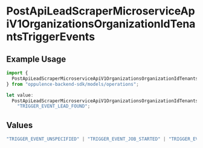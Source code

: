 # PostApiLeadScraperMicroserviceApiV1OrganizationsOrganizationIdTenantsTriggerEvents

## Example Usage

```typescript
import {
  PostApiLeadScraperMicroserviceApiV1OrganizationsOrganizationIdTenantsTriggerEvents,
} from "oppulence-backend-sdk/models/operations";

let value:
  PostApiLeadScraperMicroserviceApiV1OrganizationsOrganizationIdTenantsTriggerEvents =
    "TRIGGER_EVENT_LEAD_FOUND";
```

## Values

```typescript
"TRIGGER_EVENT_UNSPECIFIED" | "TRIGGER_EVENT_JOB_STARTED" | "TRIGGER_EVENT_JOB_COMPLETED" | "TRIGGER_EVENT_JOB_FAILED" | "TRIGGER_EVENT_LEAD_FOUND" | "TRIGGER_EVENT_QUOTA_EXCEEDED" | "TRIGGER_EVENT_ERROR_THRESHOLD_REACHED" | "TRIGGER_EVENT_RATE_LIMIT_REACHED" | "TRIGGER_EVENT_DATA_VALIDATION_FAILED" | "TRIGGER_EVENT_NEW_PROXY_NEEDED" | "TRIGGER_EVENT_SCHEDULED_MAINTENANCE"
```